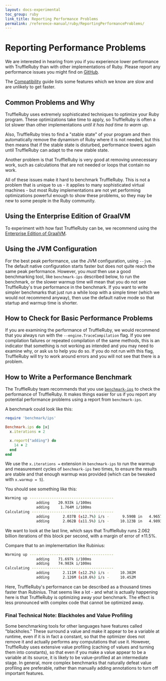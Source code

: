 ```yaml
---
layout: docs-experimental
toc_group: ruby
link_title: Reporting Performance Problems
permalink: /reference-manual/ruby/ReportingPerformanceProblems/
---
```

# Reporting Performance Problems

We are interested in hearing from you if you experience lower performance with TruffleRuby than with other implementations of Ruby.
Please report any performance issues you might find on [GitHub](https://github.com/oracle/truffleruby/issues).

The [Compatibility](compatibility.md) guide lists some features which we know are slow and are unlikely to get faster.

## Common Problems and Why

TruffleRuby uses extremely sophisticated techniques to optimize your Ruby program.
These optimizations take time to apply, so TruffleRuby is often a lot slower than other implementations *until it has had time to warm up.*

Also, TruffleRuby tries to find a "stable state" of your program and then automatically remove the dynamism of Ruby where it is not needed, but this then means that if the stable state is disturbed, performance lowers again until TruffleRuby can adapt to the new stable state.

Another problem is that TruffleRuby is very good at removing unnecessary work, such as calculations that
are not needed or loops that contain no work.

All of these issues make it hard to benchmark TruffleRuby. This is not a problem that is unique to us - it applies to many sophisticated virtual machines - but most Ruby implementations are not yet performing optimizations powerful enough to show these problems, so they may be new to some people in the Ruby community.

## Using the Enterprise Edition of GraalVM

To experiment with how fast TruffleRuby can be, we recommend using the [Enterprise Edition of GraalVM](installing-graalvm.md).

## Using the JVM Configuration

For the best peak performance, use the JVM configuration, using `--jvm`.
The default native configuration starts faster but does not quite reach the same peak performance.
However, you *must* then use a good benchmarking tool, like `benchmark-ips` described below, to run the benchmark, or the slower
warmup time will mean that you do not see TruffleRuby's true performance in the benchmark.
If you want to write simpler benchmarks that just run a while loop with a simple timer (which we would not recommend anyway), then use the default native mode so that startup and warmup time is shorter.

## How to Check for Basic Performance Problems

If you are examining the performance of TruffleRuby, we would recommend that you always run with the `--engine.TraceCompilation` flag.
If you see compilation failures or repeated compilation of the same methods, this is an indicator that something is not working as intended and you may need to examine why, or ask us to help you do so.
If you do not run with this flag, TruffleRuby will try to work around errors and you will not see that there is a problem.

## How to Write a Performance Benchmark

The TruffleRuby team recommends that you use [`benchmark-ips`](https://github.com/evanphx/benchmark-ips) to check the performance of TruffleRuby.
It makes things easier for us if you report any potential performance problems using a report from `benchmark-ips`.

A benchmark could look like this:

```ruby
require 'benchmark/ips'

Benchmark.ips do |x|
  x.iterations = 2

  x.report("adding") do
    14 + 2
  end
end
```

We use the `x.iterations =` extension in `benchmark-ips` to run the warmup and measurement cycles of `benchmark-ips` two times, to ensure the results are stable and that enough warmup was provided (which can be tweaked with `x.warmup = 5`).

You should see something like this:

```bash
Warming up --------------------------------------
              adding    20.933k i/100ms
              adding     1.764M i/100ms
Calculating -------------------------------------
              adding      2.037B (±12.7%) i/s -      9.590B in   4.965741s
              adding      2.062B (±11.5%) i/s -     10.123B in   4.989398s
```

We want to look at the last line, which says that TruffleRuby runs 2.062 billion iterations of this block per second, with a margin of error of ±11.5%.

Compare that to an implementation like Rubinius:

```bash
Warming up --------------------------------------
              adding    71.697k i/100ms
              adding    74.983k i/100ms
Calculating -------------------------------------
              adding      2.111M (±12.2%) i/s -     10.302M
              adding      2.126M (±10.6%) i/s -     10.452M
```

Here, TruffleRuby's performance can be described as a thousand times faster than Rubinius.
That seems like a lot - and what is actually happening here is that TruffleRuby is optimizing
away your benchmark.
The effect is less pronounced with complex code that cannot be optimized away.

### Final Technical Note: Blackholes and Value Profiling

Some benchmarking tools for other languages have features called "blackholes."
These surround a value and make it appear to be a variable at runtime, even if it is in fact a constant, so that the optimizer does not remove it and actually performs any computations that use it.
However, TruffleRuby uses extensive value profiling (caching of values and turning them into constants), so that even if you make a value appear to be a variable at its source, it is likely to be value-profiled at an intermediate stage.
In general, more complex benchmarks that naturally defeat value profiling are preferable, rather than manually adding annotations to turn off important features.
